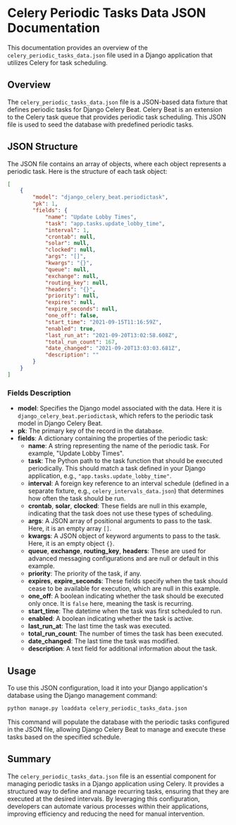 # Celery Periodic Tasks Data JSON Documentation

This documentation provides an overview of the `celery_periodic_tasks_data.json` file used in a Django application that utilizes Celery for task scheduling.

## Overview

The `celery_periodic_tasks_data.json` file is a JSON-based data fixture that defines periodic tasks for Django Celery Beat. Celery Beat is an extension to the Celery task queue that provides periodic task scheduling. This JSON file is used to seed the database with predefined periodic tasks.

## JSON Structure

The JSON file contains an array of objects, where each object represents a periodic task. Here is the structure of each task object:

```json
[
    {
        "model": "django_celery_beat.periodictask",
        "pk": 1,
        "fields": {
            "name": "Update Lobby Times",
            "task": "app.tasks.update_lobby_time",
            "interval": 1,
            "crontab": null,
            "solar": null,
            "clocked": null,
            "args": "[]",
            "kwargs": "{}",
            "queue": null,
            "exchange": null,
            "routing_key": null,
            "headers": "{}",
            "priority": null,
            "expires": null,
            "expire_seconds": null,
            "one_off": false,
            "start_time": "2021-09-15T11:16:59Z",
            "enabled": true,
            "last_run_at": "2021-09-20T13:02:58.608Z",
            "total_run_count": 167,
            "date_changed": "2021-09-20T13:03:03.681Z",
            "description": ""
        }
    }
]
```

### Fields Description

- **model**: Specifies the Django model associated with the data. Here it is `django_celery_beat.periodictask`, which refers to the periodic task model in Django Celery Beat.
- **pk**: The primary key of the record in the database.
- **fields**: A dictionary containing the properties of the periodic task:
  - **name**: A string representing the name of the periodic task. For example, "Update Lobby Times".
  - **task**: The Python path to the task function that should be executed periodically. This should match a task defined in your Django application, e.g., `"app.tasks.update_lobby_time"`.
  - **interval**: A foreign key reference to an interval schedule (defined in a separate fixture, e.g., `celery_intervals_data.json`) that determines how often the task should be run.
  - **crontab**, **solar**, **clocked**: These fields are null in this example, indicating that the task does not use these types of scheduling.
  - **args**: A JSON array of positional arguments to pass to the task. Here, it is an empty array `[]`.
  - **kwargs**: A JSON object of keyword arguments to pass to the task. Here, it is an empty object `{}`.
  - **queue**, **exchange**, **routing_key**, **headers**: These are used for advanced messaging configurations and are null or default in this example.
  - **priority**: The priority of the task, if any.
  - **expires**, **expire_seconds**: These fields specify when the task should cease to be available for execution, which are null in this example.
  - **one_off**: A boolean indicating whether the task should be executed only once. It is `false` here, meaning the task is recurring.
  - **start_time**: The datetime when the task was first scheduled to run.
  - **enabled**: A boolean indicating whether the task is active.
  - **last_run_at**: The last time the task was executed.
  - **total_run_count**: The number of times the task has been executed.
  - **date_changed**: The last time the task was modified.
  - **description**: A text field for additional information about the task.

## Usage

To use this JSON configuration, load it into your Django application's database using the Django management command:

```bash
python manage.py loaddata celery_periodic_tasks_data.json
```

This command will populate the database with the periodic tasks configured in the JSON file, allowing Django Celery Beat to manage and execute these tasks based on the specified schedule.

## Summary

The `celery_periodic_tasks_data.json` file is an essential component for managing periodic tasks in a Django application using Celery. It provides a structured way to define and manage recurring tasks, ensuring that they are executed at the desired intervals. By leveraging this configuration, developers can automate various processes within their applications, improving efficiency and reducing the need for manual intervention.